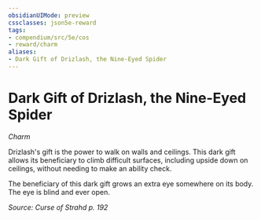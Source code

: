 ```yaml
---
obsidianUIMode: preview
cssclasses: json5e-reward
tags:
- compendium/src/5e/cos
- reward/charm
aliases:
- Dark Gift of Drizlash, the Nine-Eyed Spider
---
```

# Dark Gift of Drizlash, the Nine-Eyed Spider
*Charm*  

Drizlash's gift is the power to walk on walls and ceilings. This dark gift allows its beneficiary to climb difficult surfaces, including upside down on ceilings, without needing to make an ability check.

The beneficiary of this dark gift grows an extra eye somewhere on its body. The eye is blind and ever open.

*Source: Curse of Strahd p. 192*
